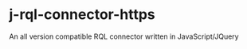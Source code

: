 j-rql-connector-https
=====================

An all version compatible RQL connector written in JavaScript/JQuery